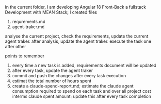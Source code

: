 in the current folder,
I am developing Angular 18 Front-Back a fullstack Development with MEAN Stack; 
I created files 
1. requrements.md
2. agent-traker.md

analyse the current project, check the requirements, update the current agent traker. 
after analysis, update the agent traker.
execute the task one after other

points to remember
1. every time a new task is added, requirements document will be updated
2. after every task, update the agent traker
3. commit and push the changes  after every task execution
4. estimat the total number of hours spent
5. create a claude-spend-report.md; estimate the claude agent consumption required to spend on each task and over all project cost interms claude spent amount; update this after every task completion
